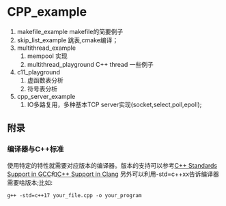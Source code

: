 <!--
 * @Author: tylerytr
 * @Date: 2023-03-27 14:16:52
 * @LastEditors: tylerytr
 * @LastEditTime: 2023-08-20 22:34:57
 * @FilePath: /CPP_example/README.md
 * Email:601576661@qq.com
 * Copyright (c) 2023 by tyleryin, All Rights Reserved. 
-->
# CPP_example
1. makefile_example makefile的简要例子
2. skip_list_example 跳表,cmake编译；
3. multithread_example 
   1. mempool 实现
   2. multithread_playground C++ thread 一些例子
4. c11_playground
   1. 虚函数表分析
   2. 符号表分析
5. cpp_server_example
   1. IO多路复用，多种基本TCP server实现(socket,select,poll,epoll);
## 附录
### 编译器与C++标准
使用特定的特性就需要对应版本的编译器。版本的支持可以参考[C++ Standards Support in GCC](https://www.gnu.org/software/gcc/projects/cxx-status.html)和[C++ Support in Clang](https://clang.llvm.org/cxx_status.html)
另外可以利用-std=c++xx告诉编译器需要啥版本;比如:
```
g++ -std=c++17 your_file.cpp -o your_program
```
